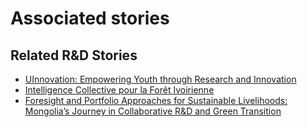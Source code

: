 # Associated stories

<!-- !!DO NOT REMOVE!! start autogenerated hyperlinks -->
## Related R&D Stories
- [UInnovation: Empowering Youth through Research and Innovation](/stories/?doc=Explorers_TGO)
- [Intelligence Collective pour la Forêt Ivoirienne](/stories/?doc=Explorers_CIV)
- [Foresight and Portfolio Approaches for Sustainable Livelihoods: Mongolia’s Journey in Collaborative R&D and Green Transition](/stories/?doc=Explorers_MNG)
<!-- !!DO NOT REMOVE!! end autogenerated hyperlinks -->
